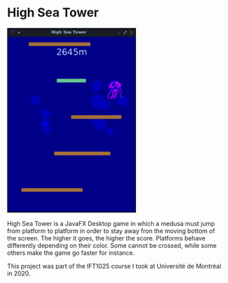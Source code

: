 # High Sea Tower

<img src="high-sea-tower.png" width="300" />

High Sea Tower is a JavaFX Desktop game in which a medusa must jump from platform to platform in order to stay away fron the moving bottom of the screen. The higher it goes, the higher the score. Platforms behave differently depending on their color. Some cannot be crossed, while some others make the game go faster for instance.


This project was part of the IFT1025 course I took at Université de Montréal in 2020.

